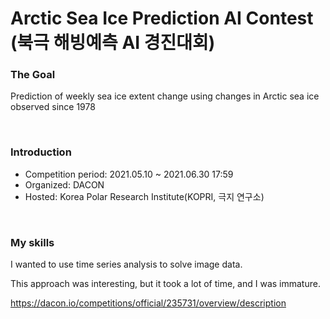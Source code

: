 # Arctic Sea Ice Prediction AI Contest (북극 해빙예측 AI 경진대회)

### The Goal
Prediction of weekly sea ice extent change using changes in Arctic sea ice observed since 1978

<br/>

### Introduction
- Competition period: 2021.05.10 ~ 2021.06.30 17:59
- Organized: DACON
- Hosted: Korea Polar Research Institute(KOPRI, 극지 연구소)

<br/>

### My skills
I wanted to use time series analysis to solve image data.

This approach was interesting, but it took a lot of time, and I was immature.


https://dacon.io/competitions/official/235731/overview/description
